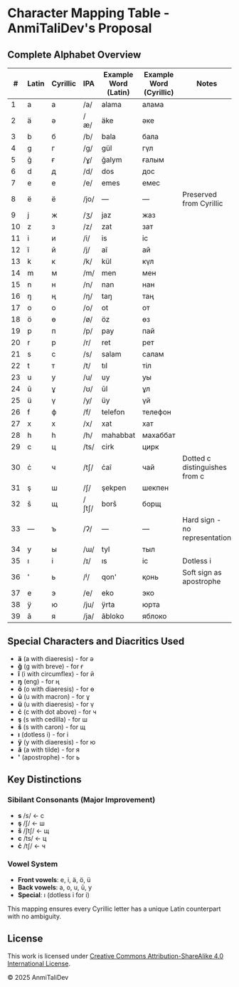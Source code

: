 # Character Mapping Table - AnmiTaliDev's Proposal

## Complete Alphabet Overview

| # | Latin | Cyrillic | IPA | Example Word (Latin) | Example Word (Cyrillic) | Notes |
|---|-------|----------|-----|---------------------|------------------------|-------|
| 1 | a | а | /a/ | alama | алама | |
| 2 | ä | ә | /æ/ | äke | әке | |
| 3 | b | б | /b/ | bala | бала | |
| 4 | g | г | /ɡ/ | gül | гүл | |
| 5 | ǧ | ғ | /ɣ/ | ǧalym | ғалым | |
| 6 | d | д | /d/ | dos | дос | |
| 7 | e | е | /e/ | emes | емес | |
| 8 | ё | ё | /jo/ | — | — | Preserved from Cyrillic |
| 9 | j | ж | /ʒ/ | jaz | жаз | |
| 10 | z | з | /z/ | zat | зат | |
| 11 | i | и | /i/ | is | іс | |
| 12 | î | й | /j/ | aî | ай | |
| 13 | k | к | /k/ | kül | күл | |
| 14 | m | м | /m/ | men | мен | |
| 15 | n | н | /n/ | nan | нан | |
| 16 | ŋ | ң | /ŋ/ | taŋ | таң | |
| 17 | o | о | /o/ | ot | от | |
| 18 | ö | ө | /ø/ | öz | өз | |
| 19 | p | п | /p/ | pay | пай | |
| 20 | r | р | /r/ | ret | рет | |
| 21 | s | с | /s/ | salam | салам | |
| 22 | t | т | /t/ | tıl | тіл | |
| 23 | u | у | /u/ | uy | уы | |
| 24 | ū | ұ | /ʊ/ | ūl | ұл | |
| 25 | ü | ү | /y/ | üy | үй | |
| 26 | f | ф | /f/ | telefon | телефон | |
| 27 | x | х | /x/ | xat | хат | |
| 28 | h | һ | /h/ | mahabbat | махаббат | |
| 29 | c | ц | /ts/ | cirk | цирк | |
| 30 | ċ | ч | /tʃ/ | ċaî | чай | Dotted c distinguishes from c |
| 31 | ş | ш | /ʃ/ | şekpen | шекпен | |
| 32 | š | щ | /ʃtʃ/ | borš | борщ | |
| 33 | — | ъ | /ʔ/ | — | — | Hard sign - no representation |
| 34 | y | ы | /ɯ/ | tyl | тыл | |
| 35 | ı | і | /ɪ/ | ıs | іс | Dotless i |
| 36 | ' | ь | /ʲ/ | qon' | қонь | Soft sign as apostrophe |
| 37 | e | э | /e/ | eko | эко | |
| 38 | ÿ | ю | /ju/ | ÿrta | юрта | |
| 39 | ã | я | /ja/ | ãbloko | яблоко | |

## Special Characters and Diacritics Used

- **ä** (a with diaeresis) - for ә
- **ǧ** (g with breve) - for ғ  
- **î** (i with circumflex) - for й
- **ŋ** (eng) - for ң
- **ö** (o with diaeresis) - for ө
- **ū** (u with macron) - for ұ
- **ü** (u with diaeresis) - for ү
- **ċ** (c with dot above) - for ч
- **ş** (s with cedilla) - for ш
- **š** (s with caron) - for щ
- **ı** (dotless i) - for і
- **ÿ** (y with diaeresis) - for ю
- **ã** (a with tilde) - for я
- **'** (apostrophe) - for ь

## Key Distinctions

### Sibilant Consonants (Major Improvement)
- **s** /s/ ← с
- **ş** /ʃ/ ← ш  
- **š** /ʃtʃ/ ← щ
- **c** /ts/ ← ц
- **ċ** /tʃ/ ← ч

### Vowel System
- **Front vowels**: e, i, ä, ö, ü
- **Back vowels**: a, o, u, ū, y
- **Special**: ı (dotless i for і)

This mapping ensures every Cyrillic letter has a unique Latin counterpart with no ambiguity.

## License

This work is licensed under [Creative Commons Attribution-ShareAlike 4.0 International License](https://creativecommons.org/licenses/by-sa/4.0/).

© 2025 AnmiTaliDev